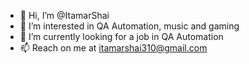 - 👋 Hi, I’m @ItamarShai
- 👀 I’m interested in QA Automation, music and gaming
- 🌱 I’m currently looking for a job in QA Automation
- 📫 Reach on me at itamarshai310@gmail.com

<!---
ItamarShai/ItamarShai is a ✨ special ✨ repository because its `README.md` (this file) appears on your GitHub profile.
You can click the Preview link to take a look at your changes.
--->
